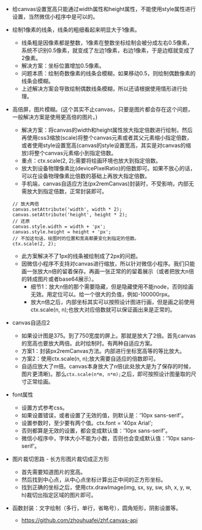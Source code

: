 * 给canvas设置宽高只能通过width属性和height属性，不能使用style属性进行设置，当然微信小程序中是可以的。

* 绘制1像素的线条，线条的粗细看起来明显大于1像素。
    - 线条粗是因像素都是整数，1像素在整数坐标绘制会被分成左右0.5像素，系统不识别0.5像素，就变成了左边1像素，右边1像素，于是边框就变成了2像素。
    - 解决方案：坐标位置增加0.5像素。
    - 问题本质：绘制奇数像素的线条会模糊，如果移动0.5，则绘制偶数像素的线条会模糊。
    - 上述解决方案会导致绘制偶数线条模糊，所以还请根据使用情形进行处理。

* 高倍屏，图片模糊。(这个其实不止canvas，只要是图片都会存在这个问题，一般解决方案是使用更高倍的图片。)
    - 解决方案：将canvas的width和height属性放大指定倍数进行绘制，然后再使用css3缩放(scale)将整个canvas元素或者其父元素缩小指定倍数，或者使用style设置宽高(canvas的style设置宽高，其实是对canvas的缩放)将整个canvas元素缩小到指定倍数。
    - 重点：ctx.scale(2, 2);需要将绘画环境也放大到指定倍数。
    - 放大到设备物理像素比(devicePixelRatio)的倍数即可。如果不放心的话，可以在设备物理像素比倍数的基础上再放大指定倍数。
    - 手机端，canvas自适应方法(px2remCanvas)封装时，不受影响，内部无需放大到指定倍数，正常封装即可。
    ```
    // 放大两倍
    canvas.setAttribute('width', width * 2);
    canvas.setAttribute('height', height * 2);
    // 还原
    canvas.style.width = width + 'px';
    canvas.style.height = height + 'px';
    // 不加这句话，绘图时的位置和宽高都要变化到指定的倍数。
    ctx.scale(2, 2);
    ```
    - 此方案解决不了1px的线条被绘制成了2px的问题。
    - 因微信小程序不支持对canvas进行缩放，所以针对微信小程序。我们只能画一张放大n倍的留着保存。再画一张正常的的留着展示（或者把放大n倍的转成图片或者base64展示）。
        - 细节1：放大n倍的那个需要隐藏，但是隐藏使用不能node，否则绘画无效。用定位可以。给一个很大的负值，例如-100000rpx。
        - 放大n倍之后，内部坐标其实可以按照设计图进行画，但是画之前使用ctx.scale(n, n);也放大对应倍数就可以保证画出来是正常的。

* canvas自适应2
    - 如果设计图是375。到了750宽度的屏上。那就是放大了2倍。首先canvas的宽高也要放大两倍。此时绘制时。有两种自适应方案。
    - 方案1：封装px2remCanvas方法。内部进行坐标宽高等的等比放大。
    - 方案2：使用ctx.scale(n, n);放大需要自适应的倍数即可。
    - 自适应放大了m倍。canvas本身放大了n倍(此处放大是为了保存的时候，图片更清晰)。那么```ctx.scale(n*m, n*m);```之后，即可按照设计图量取的尺寸正常绘画。

* font属性
    - 设置方式参考css。
    - 如果设置错误，或者设置了无效的值，则默认是：'10px sans-serif'。
    - 设置参数时，至少要有两个值。ctx.font = '40px Arial';
    - 否则都算是无效的设置，都会变成默认值：'10px sans-serif'。
    - 微信小程序中，字体大小不能为小数，否则也会变成默认值：'10px sans-serif'。

* 图片裁切思路 - 长方形图片裁切成正方形
    - 首先需要知道图片的宽高。
    - 然后找到中心点，从中心点坐标计算出正中间的正方形坐标。
    - 找到正确的坐标之后，使用ctx.drawImage(img, sx, sy, sw, sh, x, y, w, h)裁切出指定区域的图片即可。

* 函数封装：文字绘制（多行，单行，省略号），圆角矩形，阴影设置等。
    - https://github.com/zhouhuafei/zhf.canvas-api
